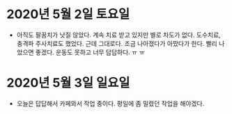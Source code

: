 
# 2020년 5월 2일 토요일

- 아직도 팔꿈치가 낫질 않았다. 계속 치료 받고 있지만 별로 차도가 없다.
도수치료, 충격파 주사치료도 했었다. 근데 그대로다. 조금 나아졌다가 아팠다가 한다.
빨리 나았으면 좋겠다. 운동도 못하고 너무 답답하다. ㅠ ㅠ

# 2020년 5월 3일 일요일

- 오늘은 답답해서 카페와서 작업 중이다. 평일에 좀 밀렸던 작업을 해야겠다.
